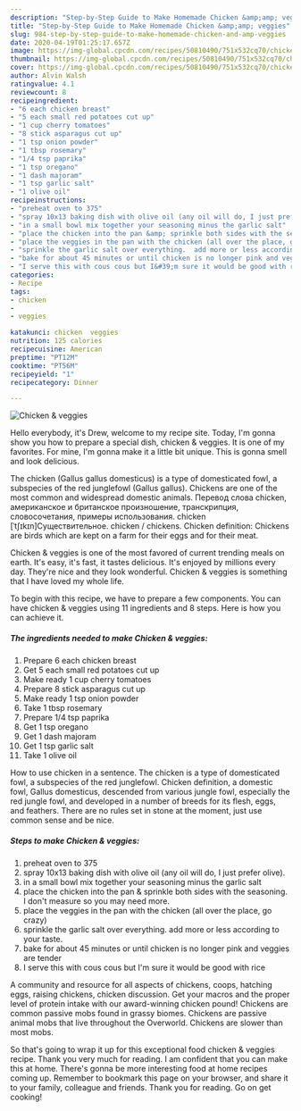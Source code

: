 ```yaml
---
description: "Step-by-Step Guide to Make Homemade Chicken &amp;amp; veggies"
title: "Step-by-Step Guide to Make Homemade Chicken &amp;amp; veggies"
slug: 984-step-by-step-guide-to-make-homemade-chicken-and-amp-veggies
date: 2020-04-19T01:25:17.657Z
image: https://img-global.cpcdn.com/recipes/50810490/751x532cq70/chicken-veggies-recipe-main-photo.jpg
thumbnail: https://img-global.cpcdn.com/recipes/50810490/751x532cq70/chicken-veggies-recipe-main-photo.jpg
cover: https://img-global.cpcdn.com/recipes/50810490/751x532cq70/chicken-veggies-recipe-main-photo.jpg
author: Alvin Walsh
ratingvalue: 4.1
reviewcount: 8
recipeingredient:
- "6 each chicken breast"
- "5 each small red potatoes cut up"
- "1 cup cherry tomatoes"
- "8 stick asparagus cut up"
- "1 tsp onion powder"
- "1 tbsp rosemary"
- "1/4 tsp paprika"
- "1 tsp oregano"
- "1 dash majoram"
- "1 tsp garlic salt"
- "1 olive oil"
recipeinstructions:
- "preheat oven to 375"
- "spray 10x13 baking dish with olive oil (any oil will do, I just prefer olive)."
- "in a small bowl mix together your seasoning minus the garlic salt"
- "place the chicken into the pan &amp; sprinkle both sides with the seasoning.  I don&#39;t measure so you may need more."
- "place the veggies in the pan with the chicken (all over the place, go crazy)"
- "sprinkle the garlic salt over everything.  add more or less according to your taste."
- "bake for about 45 minutes or until chicken is no longer pink and veggies are tender"
- "I serve this with cous cous but I&#39;m sure it would be good with rice"
categories:
- Recipe
tags:
- chicken
- 
- veggies

katakunci: chicken  veggies 
nutrition: 125 calories
recipecuisine: American
preptime: "PT12M"
cooktime: "PT56M"
recipeyield: "1"
recipecategory: Dinner

---
```



![Chicken &amp; veggies](https://img-global.cpcdn.com/recipes/50810490/751x532cq70/chicken-veggies-recipe-main-photo.jpg)

Hello everybody, it's Drew, welcome to my recipe site. Today, I'm gonna show you how to prepare a special dish, chicken &amp; veggies. It is one of my favorites. For mine, I'm gonna make it a little bit unique. This is gonna smell and look delicious.

The chicken (Gallus gallus domesticus) is a type of domesticated fowl, a subspecies of the red junglefowl (Gallus gallus). Chickens are one of the most common and widespread domestic animals. Перевод слова chicken, американское и британское произношение, транскрипция, словосочетания, примеры использования. chicken [ˈtʃɪkɪn]Существительное. chicken / chickens. Chicken definition: Chickens are birds which are kept on a farm for their eggs and for their meat.

Chicken &amp; veggies is one of the most favored of current trending meals on earth. It's easy, it's fast, it tastes delicious. It's enjoyed by millions every day. They're nice and they look wonderful. Chicken &amp; veggies is something that I have loved my whole life.


To begin with this recipe, we have to prepare a few components. You can have chicken &amp; veggies using 11 ingredients and 8 steps. Here is how you can achieve it.

<!--inarticleads1-->

##### The ingredients needed to make Chicken &amp; veggies:

1. Prepare 6 each chicken breast
1. Get 5 each small red potatoes cut up
1. Make ready 1 cup cherry tomatoes
1. Prepare 8 stick asparagus cut up
1. Make ready 1 tsp onion powder
1. Take 1 tbsp rosemary
1. Prepare 1/4 tsp paprika
1. Get 1 tsp oregano
1. Get 1 dash majoram
1. Get 1 tsp garlic salt
1. Take 1 olive oil


How to use chicken in a sentence. The chicken is a type of domesticated fowl, a subspecies of the red junglefowl. Chicken definition, a domestic fowl, Gallus domesticus, descended from various jungle fowl, especially the red jungle fowl, and developed in a number of breeds for its flesh, eggs, and feathers. There are no rules set in stone at the moment, just use common sense and be nice. 

<!--inarticleads2-->

##### Steps to make Chicken &amp; veggies:

1. preheat oven to 375
1. spray 10x13 baking dish with olive oil (any oil will do, I just prefer olive).
1. in a small bowl mix together your seasoning minus the garlic salt
1. place the chicken into the pan &amp; sprinkle both sides with the seasoning.  I don&#39;t measure so you may need more.
1. place the veggies in the pan with the chicken (all over the place, go crazy)
1. sprinkle the garlic salt over everything.  add more or less according to your taste.
1. bake for about 45 minutes or until chicken is no longer pink and veggies are tender
1. I serve this with cous cous but I&#39;m sure it would be good with rice


A community and resource for all aspects of chickens, coops, hatching eggs, raising chickens, chicken discussion. Get your macros and the proper level of protein intake with our award-winning chicken pound! Chickens are common passive mobs found in grassy biomes. Chickens are passive animal mobs that live throughout the Overworld. Chickens are slower than most mobs. 

So that's going to wrap it up for this exceptional food chicken &amp; veggies recipe. Thank you very much for reading. I am confident that you can make this at home. There's gonna be more interesting food at home recipes coming up. Remember to bookmark this page on your browser, and share it to your family, colleague and friends. Thank you for reading. Go on get cooking!
